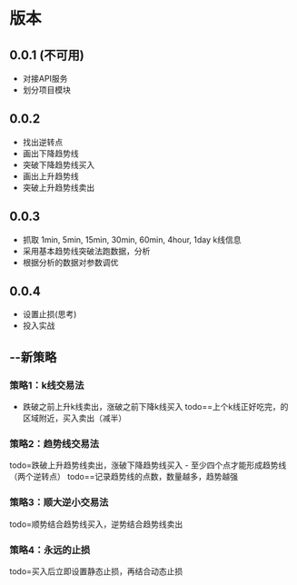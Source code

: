# 版本

## 0.0.1 (不可用)
- 对接API服务
- 划分项目模块

## 0.0.2
- 找出逆转点
- 画出下降趋势线
- 突破下降趋势线买入
- 画出上升趋势线
- 突破上升趋势线卖出

## 0.0.3
- 抓取 1min, 5min, 15min, 30min, 60min, 4hour, 1day k线信息
- 采用基本趋势线突破法跑数据，分析
- 根据分析的数据对参数调优

## 0.0.4
- 设置止损(思考)
- 投入实战


## --新策略

### 策略1：k线交易法
- 跌破之前上升k线卖出，涨破之前下降k线买入
todo==上个k线正好吃完，的区域附近，买入卖出（减半）

### 策略2：趋势线交易法
todo=跌破上升趋势线卖出，涨破下降趋势线买入
    - 至少四个点才能形成趋势线（两个逆转点）
todo==记录趋势线的点数，数量越多，趋势越强

### 策略3：顺大逆小交易法
todo=顺势结合趋势线买入，逆势结合趋势线卖出

### 策略4：永远的止损
todo=买入后立即设置静态止损，再结合动态止损